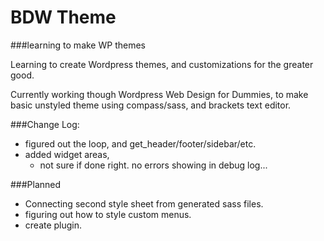 BDW Theme
===

###learning to make WP themes

Learning to create Wordpress themes, and customizations for the greater good.

Currently working though Wordpress Web Design for Dummies, to make basic unstyled theme using compass/sass, and brackets text editor.

###Change Log:

* figured out the loop, and get_header/footer/sidebar/etc. 
* added widget areas, 
    * not sure if done right. no errors showing in debug log... 

###Planned 
* Connecting second style sheet from generated sass files.
* figuring out how to style custom menus.
* create plugin.
